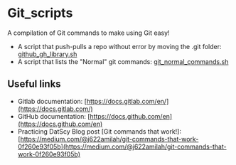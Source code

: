 # Git_scripts

A compilation of Git commands to make using Git easy!

- A script that push-pulls a repo without error by moving the .git folder: [github_gh_library.sh](https://github.com/CodeSolutions2/git_scripts/blob/main/github_gh_library.sh)
- A script that lists the "Normal" git commands: [git_normal_commands.sh](https://github.com/CodeSolutions2/git_scripts/blob/main/git_normal_commands.sh)
  

## Useful links
- Gitlab documentation: [https://docs.gitlab.com/en/](https://docs.gitlab.com/)
- GitHub documentation: [https://docs.github.com/en](https://docs.github.com/en)
- Practicing DatScy Blog post [Git commands that work!]: [https://medium.com/@j622amilah/git-commands-that-work-0f260e93f05b](https://medium.com/@j622amilah/git-commands-that-work-0f260e93f05b)
